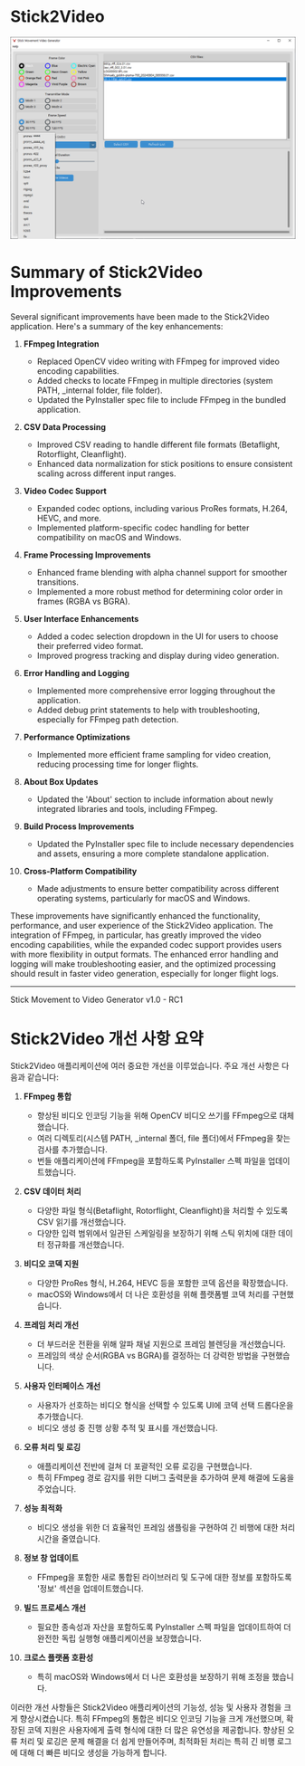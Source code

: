 # Stick2Video

![Screenshot of Stick2Video app](https://github.com/redjacketKR/Stick2Video/raw/main/python_BtIsA0U0Zx.png)


# Summary of Stick2Video Improvements

Several significant improvements have been made to the Stick2Video application. Here's a summary of the key enhancements:

1. **FFmpeg Integration**
   - Replaced OpenCV video writing with FFmpeg for improved video encoding capabilities.
   - Added checks to locate FFmpeg in multiple directories (system PATH, _internal folder, file folder).
   - Updated the PyInstaller spec file to include FFmpeg in the bundled application.

2. **CSV Data Processing**
   - Improved CSV reading to handle different file formats (Betaflight, Rotorflight, Cleanflight).
   - Enhanced data normalization for stick positions to ensure consistent scaling across different input ranges.

3. **Video Codec Support**
   - Expanded codec options, including various ProRes formats, H.264, HEVC, and more.
   - Implemented platform-specific codec handling for better compatibility on macOS and Windows.

4. **Frame Processing Improvements**
   - Enhanced frame blending with alpha channel support for smoother transitions.
   - Implemented a more robust method for determining color order in frames (RGBA vs BGRA).

5. **User Interface Enhancements**
   - Added a codec selection dropdown in the UI for users to choose their preferred video format.
   - Improved progress tracking and display during video generation.

6. **Error Handling and Logging**
   - Implemented more comprehensive error logging throughout the application.
   - Added debug print statements to help with troubleshooting, especially for FFmpeg path detection.

7. **Performance Optimizations**
   - Implemented more efficient frame sampling for video creation, reducing processing time for longer flights.

8. **About Box Updates**
   - Updated the 'About' section to include information about newly integrated libraries and tools, including FFmpeg.

9. **Build Process Improvements**
   - Updated the PyInstaller spec file to include necessary dependencies and assets, ensuring a more complete standalone application.

10. **Cross-Platform Compatibility**
    - Made adjustments to ensure better compatibility across different operating systems, particularly for macOS and Windows.

These improvements have significantly enhanced the functionality, performance, and user experience of the Stick2Video application. The integration of FFmpeg, in particular, has greatly improved the video encoding capabilities, while the expanded codec support provides users with more flexibility in output formats. The enhanced error handling and logging will make troubleshooting easier, and the optimized processing should result in faster video generation, especially for longer flight logs.

----
Stick Movement to Video Generator v1.0 - RC1

# Stick2Video 개선 사항 요약

Stick2Video 애플리케이션에 여러 중요한 개선을 이루었습니다. 주요 개선 사항은 다음과 같습니다:

1. **FFmpeg 통합**
   - 향상된 비디오 인코딩 기능을 위해 OpenCV 비디오 쓰기를 FFmpeg으로 대체했습니다.
   - 여러 디렉토리(시스템 PATH, _internal 폴더, file 폴더)에서 FFmpeg을 찾는 검사를 추가했습니다.
   - 번들 애플리케이션에 FFmpeg을 포함하도록 PyInstaller 스펙 파일을 업데이트했습니다.

2. **CSV 데이터 처리**
   - 다양한 파일 형식(Betaflight, Rotorflight, Cleanflight)을 처리할 수 있도록 CSV 읽기를 개선했습니다.
   - 다양한 입력 범위에서 일관된 스케일링을 보장하기 위해 스틱 위치에 대한 데이터 정규화를 개선했습니다.

3. **비디오 코덱 지원**
   - 다양한 ProRes 형식, H.264, HEVC 등을 포함한 코덱 옵션을 확장했습니다.
   - macOS와 Windows에서 더 나은 호환성을 위해 플랫폼별 코덱 처리를 구현했습니다.

4. **프레임 처리 개선**
   - 더 부드러운 전환을 위해 알파 채널 지원으로 프레임 블렌딩을 개선했습니다.
   - 프레임의 색상 순서(RGBA vs BGRA)를 결정하는 더 강력한 방법을 구현했습니다.

5. **사용자 인터페이스 개선**
   - 사용자가 선호하는 비디오 형식을 선택할 수 있도록 UI에 코덱 선택 드롭다운을 추가했습니다.
   - 비디오 생성 중 진행 상황 추적 및 표시를 개선했습니다.

6. **오류 처리 및 로깅**
   - 애플리케이션 전반에 걸쳐 더 포괄적인 오류 로깅을 구현했습니다.
   - 특히 FFmpeg 경로 감지를 위한 디버그 출력문을 추가하여 문제 해결에 도움을 주었습니다.

7. **성능 최적화**
   - 비디오 생성을 위한 더 효율적인 프레임 샘플링을 구현하여 긴 비행에 대한 처리 시간을 줄였습니다.

8. **정보 창 업데이트**
   - FFmpeg을 포함한 새로 통합된 라이브러리 및 도구에 대한 정보를 포함하도록 '정보' 섹션을 업데이트했습니다.

9. **빌드 프로세스 개선**
   - 필요한 종속성과 자산을 포함하도록 PyInstaller 스펙 파일을 업데이트하여 더 완전한 독립 실행형 애플리케이션을 보장했습니다.

10. **크로스 플랫폼 호환성**
    - 특히 macOS와 Windows에서 더 나은 호환성을 보장하기 위해 조정을 했습니다.

이러한 개선 사항들은 Stick2Video 애플리케이션의 기능성, 성능 및 사용자 경험을 크게 향상시켰습니다. 특히 FFmpeg의 통합은 비디오 인코딩 기능을 크게 개선했으며, 확장된 코덱 지원은 사용자에게 출력 형식에 대한 더 많은 유연성을 제공합니다. 향상된 오류 처리 및 로깅은 문제 해결을 더 쉽게 만들어주며, 최적화된 처리는 특히 긴 비행 로그에 대해 더 빠른 비디오 생성을 가능하게 합니다.




